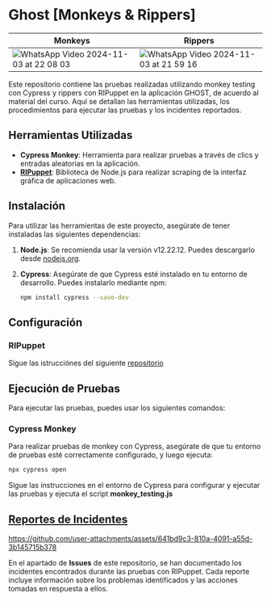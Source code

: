 # Ghost [Monkeys & Rippers]

| Monkeys                                                                                                       | Rippers                                                                                                       |
|---------------------------------------------------------------------------------------------------------------|---------------------------------------------------------------------------------------------------------------|
| ![WhatsApp Video 2024-11-03 at 22 08 03](https://github.com/user-attachments/assets/a22a40f1-999b-4a89-8064-36ebc1f92bea) | ![WhatsApp Video 2024-11-03 at 21 59 16](https://github.com/user-attachments/assets/0d03c23f-13cc-4732-aaa9-137db4b79fc1) |


Este repositorio contiene las pruebas realizadas utilizando monkey testing con Cypress y rippers con RIPuppet en la aplicación GHOST, de acuerdo al material del curso. Aquí se detallan las herramientas utilizadas, los procedimientos para ejecutar las pruebas y los incidentes reportados.

## Herramientas Utilizadas

- **Cypress Monkey**: Herramienta para realizar pruebas a través de clics y entradas aleatorias en la aplicación.
- **[RIPuppet](https://github.com/TheSoftwareDesignLab/RIPuppetCoursera)**: Biblioteca de Node.js para realizar scraping de la interfaz gráfica de aplicaciones web.

## Instalación

Para utilizar las herramientas de este proyecto, asegúrate de tener instaladas las siguientes dependencias:

1. **Node.js**: Se recomienda usar la versión v12.22.12. Puedes descargarlo desde [nodejs.org](https://nodejs.org/).
  
2. **Cypress**: Asegúrate de que Cypress esté instalado en tu entorno de desarrollo. Puedes instalarlo mediante npm:

   ```bash
   npm install cypress --save-dev
   ```


## Configuración

### RIPuppet

Sigue las istrucciónes del siguiente [repositorio](https://github.com/TheSoftwareDesignLab/RIPuppetCoursera)

## Ejecución de Pruebas

Para ejecutar las pruebas, puedes usar los siguientes comandos:

### Cypress Monkey

Para realizar pruebas de monkey con Cypress, asegúrate de que tu entorno de pruebas esté correctamente configurado, y luego ejecuta:

```bash
npx cypress open
```

Sigue las instrucciones en el entorno de Cypress para configurar y ejecutar las pruebas y ejecuta el script **monkey_testing.js**


## [Reportes de Incidentes](https://github.com/JUANES545/Ghost-Monkeys-y-Rippers-/issues)

https://github.com/user-attachments/assets/641bd9c3-810a-4091-a55d-3b145715b378

En el apartado de **Issues** de este repositorio, se han documentado los incidentes encontrados durante las pruebas con RIPuppet. Cada reporte incluye información sobre los problemas identificados y las acciones tomadas en respuesta a ellos.

